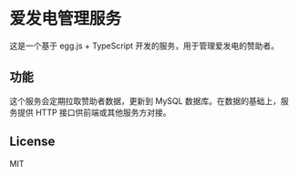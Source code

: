 # 爱发电管理服务

这是一个基于 egg.js + TypeScript 开发的服务，用于管理爱发电的赞助者。

## 功能

这个服务会定期拉取赞助者数据，更新到 MySQL 数据库。在数据的基础上，服务提供 HTTP 接口供前端或其他服务方对接。

## License

MIT
